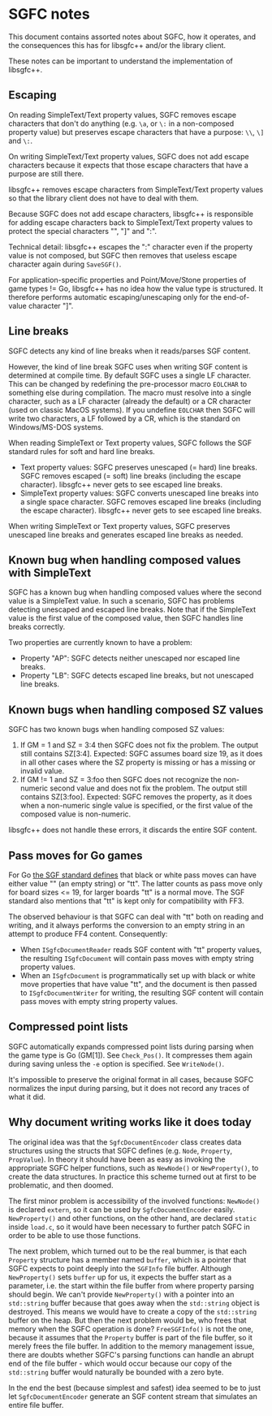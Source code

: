 # SGFC notes

This document contains assorted notes about SGFC, how it operates, and the consequences this has for libsgfc++ and/or the library client.

These notes can be important to understand the implementation of libsgfc++.

## Escaping

On reading SimpleText/Text property values, SGFC removes escape characters that don't do anything (e.g. `\a`, or `\:` in a non-composed property value) but preserves escape characters that have a purpose: `\\`, `\]` and `\:`.

On writing SimpleText/Text property values, SGFC does not add escape characters because it expects that those escape characters that have a purpose are still there.

libsgfc++ removes escape characters from SimpleText/Text property values so that the library client does not have to deal with them.

Because SGFC does not add escape characters, libsgfc++ is responsible for adding escape characters back to SimpleText/Text property values to protect the special characters "\", "]" and ":".

Technical detail: libsgfc++ escapes the ":" character even if the property value is not composed, but SGFC then removes that useless escape character again during `SaveSGF()`.

For application-specific properties and Point/Move/Stone properties of game types != Go, libsgfc++ has no idea how the value type is structured. It therefore performs automatic escaping/unescaping only for the end-of-value character "]".

## Line breaks

SGFC detects any kind of line breaks when it reads/parses SGF content.

However, the kind of line break SGFC uses when writing SGF content is determined at compile time. By default SGFC uses a single LF character. This can be changed by redefining the pre-processor macro `EOLCHAR` to something else during compilation. The macro must resolve into a single character, such as a LF character (already the default) or a CR character (used on classic MacOS systems). If you undefine `EOLCHAR` then SGFC will write two characters, a LF followed by a CR, which is the standard on Windows/MS-DOS systems.

When reading SimpleText or Text property values, SGFC follows the SGF standard rules for soft and hard line breaks. 

- Text property values: SGFC preserves unescaped (= hard) line breaks. SGFC removes escaped (= soft) line breaks (including the escape character). libsgfc++ never gets to see escaped line breaks.
- SimpleText property values: SGFC converts unescaped line breaks into a single space character. SGFC removes escaped line breaks (including the escape character). libsgfc++ never gets to see escaped line breaks.

When writing SimpleText or Text property values, SGFC preserves unescaped line breaks and generates escaped line breaks as needed.

## Known bug when handling composed values with SimpleText

SGFC has a known bug when handling composed values where the second value is a SimpleText value. In such a scenario, SGFC has problems detecting unescaped and escaped line breaks. Note that if the SimpleText value is the first value of the composed value, then SGFC handles line breaks correctly.

Two properties are currently known to have a problem:

- Property "AP": SGFC detects neither unescaped nor escaped line breaks.
- Property "LB": SGFC detects escaped line breaks, but not unescaped line breaks.

## Known bugs when handling composed SZ values

SGFC has two known bugs when handling composed SZ values:

1. If GM = 1 and SZ = 3:4 then SGFC does not fix the problem. The output still contains SZ[3:4]. Expected: SGFC assumes board size 19, as it does in all other cases where the SZ property is missing or has a missing or invalid value.
1. If GM != 1 and SZ = 3:foo then SGFC does not recognize the non-numeric second value and does not fix the problem. The output still contains SZ[3:foo]. Expected: SGFC removes the property, as it does when a non-numeric single value is specified, or the first value of the composed value is non-numeric.

libsgfc++ does not handle these errors, it discards the entire SGF content.

## Pass moves for Go games

For Go [the SGF standard defines](https://www.red-bean.com/sgf/go.html#types) that black or white pass moves can have either value "" (an empty string) or "tt". The latter counts as pass move only for board sizes <= 19, for larger boards "tt" is a normal move. The SGF standard also mentions that "tt" is kept only for compatibility with FF3.

The observed behaviour is that SGFC can deal with "tt" both on reading and writing, and it always performs the conversion to an empty string in an attempt to produce FF4 content. Consequently:

- When `ISgfcDocumentReader` reads SGF content with "tt" property values, the resulting `ISgfcDocument` will contain pass moves with empty string property values.
- When an `ISgfcDocument` is programmatically set up with black or white move properties that have value "tt", and the document is then passed to `ISgfcDocumentWriter` for writing, the resulting SGF content will contain pass moves with empty string property values.

## Compressed point lists

SGFC automatically expands compressed point lists during parsing when the game type is Go (GM[1]). See `Check_Pos()`. It compresses them again during saving unless the `-e` option is specified. See `WriteNode()`.

It's impossible to preserve the original format in all cases, because SGFC normalizes the input during parsing, but it does not record any traces of what it did.

## Why document writing works like it does today

The original idea was that the `SgfcDocumentEncoder` class creates data structures using the structs that SGFC defines (e.g. `Node`, `Property`, `PropValue`). In theory it should have been as easy as invoking the appropriate SGFC helper functions, such as `NewNode()` or `NewProperty()`, to create the data structures. In practice this scheme turned out at first to be problematic, and then doomed.

The first minor problem is accessibility of the involved functions: `NewNode()` is declared `extern`, so it can be used by `SgfcDocumentEncoder` easily. `NewProperty()` and other functions, on the other hand, are declared `static` inside `load.c`, so it would have been necessary to further patch SGFC in order to be able to use those functions.

The next problem, which turned out to be the real bummer, is that each `Property` structure has a member named `buffer`, which is a pointer that SGFC expects to point deeply into the `SGFInfo` file buffer. Although `NewProperty()` sets `buffer` up for us, it expects the buffer start as a parameter, i.e. the start within the file buffer from where property parsing should begin. We can't provide `NewProperty()` with a pointer into an `std::string` buffer because that goes away when the `std::string` object is destroyed. This means we would have to create a copy of the `std::string` buffer on the heap. But then the next problem would be, who frees that memory when the SGFC operation is done? `FreeSGFInfo()` is not the one, because it assumes that the `Property` buffer is part of the file buffer, so it merely frees the file buffer. In addition to the memory management issue, there are doubts whether SGFC's parsing functions can handle an abrupt end of the file buffer - which would occur because our copy of the `std::string` buffer would naturally be bounded with a zero byte.

In the end the best (because simplest and safest) idea seemed to be to just let `SgfcDocumentEncoder` generate an SGF content stream that simulates an entire file buffer.

